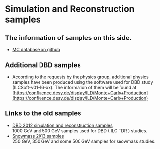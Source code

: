 # Simulation and Reconstruction samples

## The information of samples on this side.
* [MC database on github](mc/index.html)

## Additional DBD samples
* According to the requests by the physics group, additional physics samples have been produced
using the software used for DBD study (ILCSoft-v01-16-xx).  The information of them will be found 
at [https://confluence.desy.de/display/ILD/Monte+Carlo+Production](https://confluence.desy.de/display/ILD/Monte+Carlo+Production)

## Links to the old samples
* [DBD 2012 simulation and reconstruction samples](http://ilcsoft.desy.de/dbd/status/index.html)  
  1000 GeV and 500 GeV samples used for DBD ( ILC TDR ) studies.  
* [Snowmass 2013 samples](http://www-jlc.kek.jp/~miyamoto/CDS/prod_status/)  
  250 GeV, 350 GeV and some 500 GeV samples for snowmass studies.  
  

